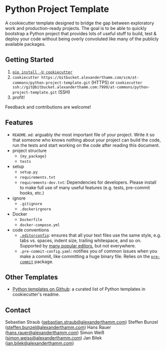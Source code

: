 # Python Project Template

A cookiecutter template designed to bridge the gap between exploratory work and production-ready projects. The goal is to be able to quickly bootstrap a Python project that provides lots of useful stuff to build, test & deploy your code without being overly convoluted like many of the publicly available packages.

## Getting Started

1. [`pip install -U cookiecutter`](https://pypi.org/project/cookiecutter/)
2. `cookiecutter https://bitbucket.alexanderthamm.com/scm/at-commons/python-project-template.git` (HTTPS) or
   `cookiecutter ssh://git@bitbucket.alexanderthamm.com:7999/at-commons/python-project-template.git` (SSH)
3. profit!

Feedback and contributions are welcome!

## Features

* `README.md`: arguably *the* most important file of your project. Write it so that someone who knows nothing about your project can build the code, run the tests and start working on the code after reading this document.
* project structure
  - `{my_package}`
  - `tests`
* setup
  - `setup.py`
  - `requirements.txt`
  - `requirements-dev.txt`: Dependencies for developers. Please install to make full use of many useful features (e.g. tests, pre-commit hooks, etc.)
* ignore
  - `.gitignore`
  - `.dockerirgnore`
* Docker
  - `Dockerfile`
  - `docker-compose.yml`
* code conventions
  - [`.editorconfig`](https://editorconfig.org/): ensures that all your text files use the same style, e.g. tabs vs. spaces, indent size, trailing whitespace, and so on. Supported by [many popular editors](https://editorconfig.org/#download), but not everywhere.
  - `.pre-commit-config.yaml`: notifies you of common issues when you make a commit, like committing a huge binary file. Relies on the [`pre-commit`](https://pre-commit.com/) package.

## Other Templates

* [Python templates on Github](https://github.com/cookiecutter/cookiecutter#python): a curated list of Python templates in cookiecutter's readme.

## Contact

Sebastian Straub (sebastian.straub@alexanderthamm.com)
Steffen Bunzel (steffen.bunzel@alexanderthamm.com)
Hans Rauer (hans.rauer@alexanderthamm.com)
Simon Weiß (simon.weiss@alexanderthamm.com)
Jan Bilek (jan.bilek@alexanderthamm.com)